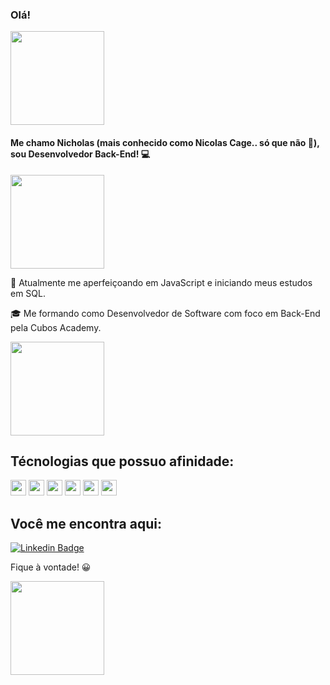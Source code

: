 ### Olá!

<img src=https://media.tenor.com/EY9-VyGowIMAAAAC/persona5-akira-kurusu.gif width="150">
 

#### Me chamo Nicholas (mais conhecido como Nicolas Cage.. só que não 🤣), sou Desenvolvedor Back-End! :computer:




<img src=https://media.tenor.com/YjyN4su14BkAAAAC/persona-futaba.gif width="150">

🌱 Atualmente me aperfeiçoando em JavaScript e iniciando meus estudos em SQL.

🎓 Me formando como Desenvolvedor de Software com foco em Back-End pela Cubos Academy.

<img src=https://media.tenor.com/0PxLpkv-3usAAAAC/persona5-ren-amamiya.gif width="150">


## Técnologias que possuo afinidade:

<img height=25 src="https://img.shields.io/badge/JavaScript-323330?style=for-the-badge&logo=javascript&logoColor=F7DF1E"> <img height=25 src="https://img.shields.io/badge/TypeScript-007ACC?style=for-the-badge&logo=typescript&logoColor=white"> <img height=25 src="https://img.shields.io/badge/Node%20js-339933?style=for-the-badge&logo=nodedotjs&logoColor=white"> <img height=25 src="https://img.shields.io/badge/PostgreSQL-316192?style=for-the-badge&logo=postgresql&logoColor=white"> <img height=25 src="https://img.shields.io/badge/Express%20js-000000?style=for-the-badge&logo=express&logoColor=white"> <img height=25 src="https://img.shields.io/badge/GitHub-100000?style=for-the-badge&logo=github&logoColor=white">




## Você me encontra aqui:

[![Linkedin Badge](https://img.shields.io/badge/-LinkedIn-blue?style=flat-square&logo=Linkedin&logoColor=white&link=LINK_LINKEDIN)](https://www.linkedin.com/in/nicholas-fortunato/)

Fique à vontade! 😀

<img src=https://media.tenor.com/Vl-pwtuiQbgAAAAC/take-your-time-persona-five.gif width="150">




